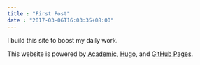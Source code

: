 ```yaml
---
title : "First Post"
date : "2017-03-06T16:03:35+08:00"
---
```


I build this site to boost my daily work. 

This website is powered by [Academic](https://github.com/gcushen/hugo-academic), [Hugo](https://gohugo.io), and [GitHub Pages](https://github.com/).   



